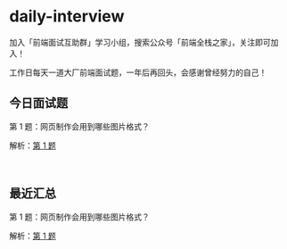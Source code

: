 # daily-interview

加入「前端面试互助群」学习小组，搜索公众号「前端全栈之家」，关注即可加入！

工作日每天一道大厂前端面试题，一年后再回头，会感谢曾经努力的自己！

## 今日面试题

第 1 题：网页制作会用到哪些图片格式？

解析：[第 1 题](https://github.com/jinmulong/daily-interview/issues/1)

<br/>


## 最近汇总

第 1 题：网页制作会用到哪些图片格式？ 

解析：[第 1 题](https://github.com/jinmulong/daily-interview/issues/1)

<br/>